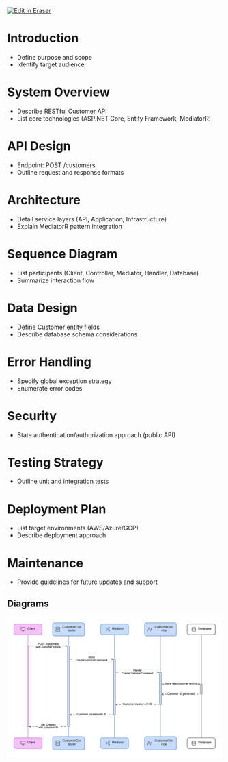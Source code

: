 <p><a target="_blank" href="https://app.eraser.io/workspace/WufHYqdZXsYeavY0j2Hz" id="edit-in-eraser-github-link"><img alt="Edit in Eraser" src="https://firebasestorage.googleapis.com/v0/b/second-petal-295822.appspot.com/o/images%2Fgithub%2FOpen%20in%20Eraser.svg?alt=media&amp;token=968381c8-a7e7-472a-8ed6-4a6626da5501"></a></p>

# Introduction
- Define purpose and scope 
- Identify target audience
# System Overview
- Describe RESTful Customer API 
- List core technologies (ASP.NET Core, Entity Framework, MediatorR)
# API Design
- Endpoint: POST /customers 
- Outline request and response formats
# Architecture
- Detail service layers (API, Application, Infrastructure) 
- Explain MediatorR pattern integration
# Sequence Diagram
- List participants (Client, Controller, Mediator, Handler, Database) 
- Summarize interaction flow
# Data Design
- Define Customer entity fields 
- Describe database schema considerations
# Error Handling
- Specify global exception strategy 
- Enumerate error codes
# Security
- State authentication/authorization approach (public API)
# Testing Strategy
- Outline unit and integration tests
# Deployment Plan
- List target environments (AWS/Azure/GCP) 
- Describe deployment approach
# Maintenance
- Provide guidelines for future updates and support



<!-- eraser-additional-content -->
## Diagrams
<!-- eraser-additional-files -->
<a href="/docs/SequenceDiagrams/CreateCustomerAPI-Create Customer via REST API-1.eraserdiagram" data-element-id="3vycNDiKIn_OFBxKC8CL6"><img src="/.eraser/WufHYqdZXsYeavY0j2Hz___d9TSy4vAPkPcZ8iZsoAtvk9SguD2___---diagram----a7cd1414de4490eddd763fb6ce83b4f0-Create-Customer-via-REST-API.png" alt="" data-element-id="3vycNDiKIn_OFBxKC8CL6" /></a>
<!-- end-eraser-additional-files -->
<!-- end-eraser-additional-content -->
<!--- Eraser file: https://app.eraser.io/workspace/WufHYqdZXsYeavY0j2Hz --->